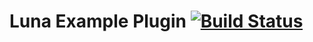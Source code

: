 # Luna Example Plugin [![Build Status](https://travis-ci.org/LunaMC/plugin-example.svg?branch=master)](https://travis-ci.org/LunaMC/plugin-example)

